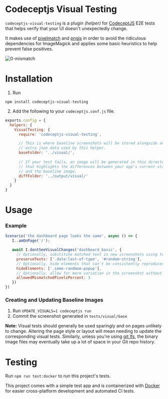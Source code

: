 # Codeceptjs Visual Testing

`codeceptjs-visual-testing` is a plugin _(helper)_ for [CodeceptJS](https://codecept.io/) E2E tests that helps verify that your UI doesn't unexpectedly change.

It makes use of [pixelmatch](https://github.com/mapbox/pixelmatch) and [pngjs](https://github.com/lukeapage/pngjs) in order to avoid the ridiculous dependencies for ImageMagick and applies some basic heuristics to help prevent false positives.

![0-mismatch](https://user-images.githubusercontent.com/5145006/144205486-ad83e74d-be67-40e8-a082-de6e0b706ac4.png)

# Installation

1. Run

```
npm install codeceptjs-visual-testing
```

2. Add the following to your `codeceptjs.conf.js` file.

```js
exports.config = {
  helpers: {
    VisualTesting: {
      require: 'codeceptjs-visual-testing',

      // This is where baseline screenshots will be stored alongside any
      // extra json data used by this helper.
      baseFolder: '../visual/',
      
      // If your test fails, an image will be generated in this directory
      // that highlights the differences between your app's current state
      // and the baseline image.
      diffFolder: '../output/visual/'
    }
  }
}
```

# Usage

### Example

```js
Scenario('the dashboard page looks the same', async () => {
   I..amOnPage('/');

   await I.dontSeeVisualChanges('dashboard_basic', {
     // Optionally, substitute matched text in new screenshots using text from the baseline image (Default: []).
     preserveTexts: ['.date:last-of-type', '#random-string'],
     // Optionally, hide elements that can't be consistently reproduced (Default: []).
     hideElements: ['.some-randmom-popup'],
     // Optionally, allow for more variation in the screenshot without failing the test (Default: 1).
     allowedMismatchedPixelsPercent: 3
   })
})
```

### Creating and Updating Baseline Images

1. Run `UPDATE_VISUALS=1 codeceptjs run`
2. Commit the screenshot generated in `tests/visual/base`

**Note:** Visual tests should generally be used sparingly and on pages unlikely to change.
Altering the page style or layout will mean needing to update the corresponding visual tests.
Similarly, unless you're using [git lfs](https://git-lfs.github.com/), the binary image files
may eventually take up a lot of space in your Git repo history.

# Testing

Run `npm run test:docker` to run this project's tests.

This project comes with a simple test app and is containerized with [Docker](https://www.docker.com/) for easier cross-platform development and automated CI tests.
